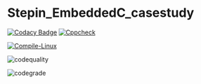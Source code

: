 # Stepin_EmbeddedC_casestudy

[![Codacy Badge](https://api.codacy.com/project/badge/Grade/003a1f25a1bf4bc4b39f163c32b9eee5)](https://app.codacy.com/gh/vinayaka-sm/Stepin_EmbeddedC_casestudy?utm_source=github.com&utm_medium=referral&utm_content=vinayaka-sm/Stepin_EmbeddedC_casestudy&utm_campaign=Badge_Grade_Settings)
[![Cppcheck](https://github.com/vinayaka-sm/Stepin_EmbeddedC_casestudy/actions/workflows/Codequality.yml/badge.svg)](https://github.com/vinayaka-sm/Stepin_EmbeddedC_casestudy/actions/workflows/Codequality.yml)


[![Compile-Linux](https://github.com/vinayaka-sm/Stepin_EmbeddedC_casestudy/actions/workflows/Compile.yml/badge.svg)](https://github.com/vinayaka-sm/Stepin_EmbeddedC_casestudy/actions/workflows/Compile.yml)

![codequality](https://www.code-inspector.com/project/28812/score/svg)

![codegrade](https://www.code-inspector.com/project/28812/status/svg)
